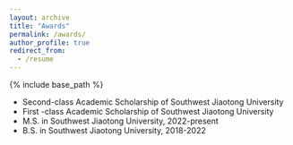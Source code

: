 ```yaml
---
layout: archive
title: "Awards"
permalink: /awards/
author_profile: true
redirect_from:
  - /resume
---
```


{% include base_path %}
* Second-class Academic Scholarship of Southwest Jiaotong University
* First -class Academic Scholarship of Southwest Jiaotong University
* M.S. in Southwest Jiaotong University, 2022-present
* B.S. in Southwest Jiaotong University, 2018-2022




